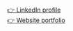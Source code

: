 <a href="https://www.linkedin.com/in/tina-holdcroft/" target="_blank">
  👉 LinkedIn profile
</a>
</br>
<a href="https://www.tinaholdcroft.dev/" target="_blank">
  👉 Website portfolio
</a>
<!--
**TinaHoldcroft/TinaHoldcroft** is a ✨ _special_ ✨ repository because its `README.md` (this file) appears on your GitHub profile.

Here are some ideas to get you started:

- 🔭 I’m currently working on ...
- 🌱 I’m currently learning ...
- 👯 I’m looking to collaborate on ...
- 🤔 I’m looking for help with ...
- 💬 Ask me about ...
- 📫 How to reach me: ...
- 😄 Pronouns: ...
- ⚡ Fun fact: ...
-->
